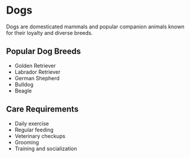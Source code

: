 # Dogs

Dogs are domesticated mammals and popular companion animals known for their loyalty and diverse breeds.

## Popular Dog Breeds

- Golden Retriever
- Labrador Retriever
- German Shepherd
- Bulldog
- Beagle

## Care Requirements

- Daily exercise
- Regular feeding
- Veterinary checkups
- Grooming
- Training and socialization